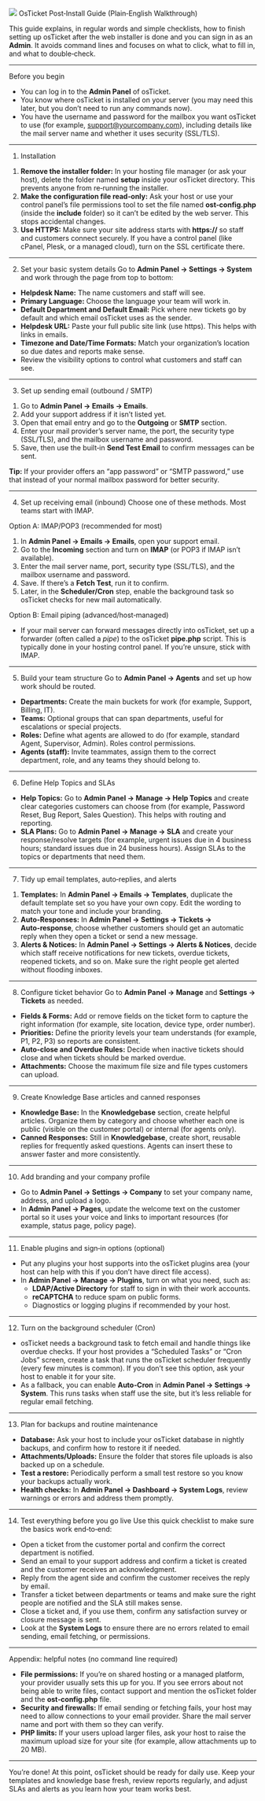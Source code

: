 <img src="https://i.imgur.com/qOlfX1V.png">
OsTicket Post‑Install Guide (Plain‑English Walkthrough)

This guide explains, in regular words and simple checklists, how to finish setting up osTicket after the web installer is done and you can sign in as an **Admin**. It avoids command lines and focuses on what to click, what to fill in, and what to double‑check.

---

Before you begin
- You can log in to the **Admin Panel** of osTicket.
- You know where osTicket is installed on your server (you may need this later, but you don’t need to run any commands now).
- You have the username and password for the mailbox you want osTicket to use (for example, support@yourcompany.com), including details like the mail server name and whether it uses security (SSL/TLS).

---

1) Installation
1. **Remove the installer folder:** In your hosting file manager (or ask your host), delete the folder named **setup** inside your osTicket directory. This prevents anyone from re‑running the installer.
2. **Make the configuration file read‑only:** Ask your host or use your control panel’s file permissions tool to set the file named **ost‑config.php** (inside the **include** folder) so it can’t be edited by the web server. This stops accidental changes.
3. **Use HTTPS:** Make sure your site address starts with **https://** so staff and customers connect securely. If you have a control panel (like cPanel, Plesk, or a managed cloud), turn on the SSL certificate there.

---

2) Set your basic system details
Go to **Admin Panel → Settings → System** and work through the page from top to bottom:
- **Helpdesk Name:** The name customers and staff will see.
- **Primary Language:** Choose the language your team will work in.
- **Default Department and Default Email:** Pick where new tickets go by default and which email osTicket uses as the sender.
- **Helpdesk URL:** Paste your full public site link (use https). This helps with links in emails.
- **Timezone and Date/Time Formats:** Match your organization’s location so due dates and reports make sense.
- Review the visibility options to control what customers and staff can see.

---

3) Set up sending email (outbound / SMTP)
1. Go to **Admin Panel → Emails → Emails**.
2. Add your support address if it isn’t listed yet.
3. Open that email entry and go to the **Outgoing** or **SMTP** section.
4. Enter your mail provider’s server name, the port, the security type (SSL/TLS), and the mailbox username and password.
5. Save, then use the built‑in **Send Test Email** to confirm messages can be sent.

**Tip:** If your provider offers an “app password” or “SMTP password,” use that instead of your normal mailbox password for better security.

---

4) Set up receiving email (inbound)
Choose one of these methods. Most teams start with IMAP.

Option A: IMAP/POP3 (recommended for most)
1. In **Admin Panel → Emails → Emails**, open your support email.
2. Go to the **Incoming** section and turn on **IMAP** (or POP3 if IMAP isn’t available).
3. Enter the mail server name, port, security type (SSL/TLS), and the mailbox username and password.
4. Save. If there’s a **Fetch Test**, run it to confirm.
5. Later, in the **Scheduler/Cron** step, enable the background task so osTicket checks for new mail automatically.

Option B: Email piping (advanced/host‑managed)
- If your mail server can forward messages directly into osTicket, set up a forwarder (often called a *pipe*) to the osTicket **pipe.php** script. This is typically done in your hosting control panel. If you’re unsure, stick with IMAP.

---

5) Build your team structure
Go to **Admin Panel → Agents** and set up how work should be routed.
- **Departments:** Create the main buckets for work (for example, Support, Billing, IT).
- **Teams:** Optional groups that can span departments, useful for escalations or special projects.
- **Roles:** Define what agents are allowed to do (for example, standard Agent, Supervisor, Admin). Roles control permissions.
- **Agents (staff):** Invite teammates, assign them to the correct department, role, and any teams they should belong to.

---

6) Define Help Topics and SLAs
- **Help Topics:** Go to **Admin Panel → Manage → Help Topics** and create clear categories customers can choose from (for example, Password Reset, Bug Report, Sales Question). This helps with routing and reporting.
- **SLA Plans:** Go to **Admin Panel → Manage → SLA** and create your response/resolve targets (for example, urgent issues due in 4 business hours; standard issues due in 24 business hours). Assign SLAs to the topics or departments that need them.

---

7) Tidy up email templates, auto‑replies, and alerts
1. **Templates:** In **Admin Panel → Emails → Templates**, duplicate the default template set so you have your own copy. Edit the wording to match your tone and include your branding.
2. **Auto‑Responses:** In **Admin Panel → Settings → Tickets → Auto‑response**, choose whether customers should get an automatic reply when they open a ticket or send a new message.
3. **Alerts & Notices:** In **Admin Panel → Settings → Alerts & Notices**, decide which staff receive notifications for new tickets, overdue tickets, reopened tickets, and so on. Make sure the right people get alerted without flooding inboxes.

---

8) Configure ticket behavior
Go to **Admin Panel → Manage** and **Settings → Tickets** as needed.
- **Fields & Forms:** Add or remove fields on the ticket form to capture the right information (for example, site location, device type, order number).
- **Priorities:** Define the priority levels your team understands (for example, P1, P2, P3) so reports are consistent.
- **Auto‑close and Overdue Rules:** Decide when inactive tickets should close and when tickets should be marked overdue.
- **Attachments:** Choose the maximum file size and file types customers can upload.

---

9) Create Knowledge Base articles and canned responses
- **Knowledge Base:** In the **Knowledgebase** section, create helpful articles. Organize them by category and choose whether each one is public (visible on the customer portal) or internal (for agents only).
- **Canned Responses:** Still in **Knowledgebase**, create short, reusable replies for frequently asked questions. Agents can insert these to answer faster and more consistently.

---

10) Add branding and your company profile
- Go to **Admin Panel → Settings → Company** to set your company name, address, and upload a logo.
- In **Admin Panel → Pages**, update the welcome text on the customer portal so it uses your voice and links to important resources (for example, status page, policy page).

---

11) Enable plugins and sign‑in options (optional)
- Put any plugins your host supports into the osTicket plugins area (your host can help with this if you don’t have direct file access).
- In **Admin Panel → Manage → Plugins**, turn on what you need, such as:
  - **LDAP/Active Directory** for staff to sign in with their work accounts.
  - **reCAPTCHA** to reduce spam on public forms.
  - Diagnostics or logging plugins if recommended by your host.

---

12) Turn on the background scheduler (Cron)
- osTicket needs a background task to fetch email and handle things like overdue checks. If your host provides a “Scheduled Tasks” or “Cron Jobs” screen, create a task that runs the osTicket scheduler frequently (every few minutes is common). If you don’t see this option, ask your host to enable it for your site.
- As a fallback, you can enable **Auto‑Cron** in **Admin Panel → Settings → System**. This runs tasks when staff use the site, but it’s less reliable for regular email fetching.

---

13) Plan for backups and routine maintenance
- **Database:** Ask your host to include your osTicket database in nightly backups, and confirm how to restore it if needed.
- **Attachments/Uploads:** Ensure the folder that stores file uploads is also backed up on a schedule.
- **Test a restore:** Periodically perform a small test restore so you know your backups actually work.
- **Health checks:** In **Admin Panel → Dashboard → System Logs**, review warnings or errors and address them promptly.

---

14) Test everything before you go live
Use this quick checklist to make sure the basics work end‑to‑end:
- Open a ticket from the customer portal and confirm the correct department is notified.
- Send an email to your support address and confirm a ticket is created and the customer receives an acknowledgment.
- Reply from the agent side and confirm the customer receives the reply by email.
- Transfer a ticket between departments or teams and make sure the right people are notified and the SLA still makes sense.
- Close a ticket and, if you use them, confirm any satisfaction survey or closure message is sent.
- Look at the **System Logs** to ensure there are no errors related to email sending, email fetching, or permissions.

---

Appendix: helpful notes (no command line required)
- **File permissions:** If you’re on shared hosting or a managed platform, your provider usually sets this up for you. If you see errors about not being able to write files, contact support and mention the osTicket folder and the **ost‑config.php** file.
- **Security and firewalls:** If email sending or fetching fails, your host may need to allow connections to your email provider. Share the mail server name and port with them so they can verify.
- **PHP limits:** If your users upload larger files, ask your host to raise the maximum upload size for your site (for example, allow attachments up to 20 MB).

---

You’re done!
At this point, osTicket should be ready for daily use. Keep your templates and knowledge base fresh, review reports regularly, and adjust SLAs and alerts as you learn how your team works best.


